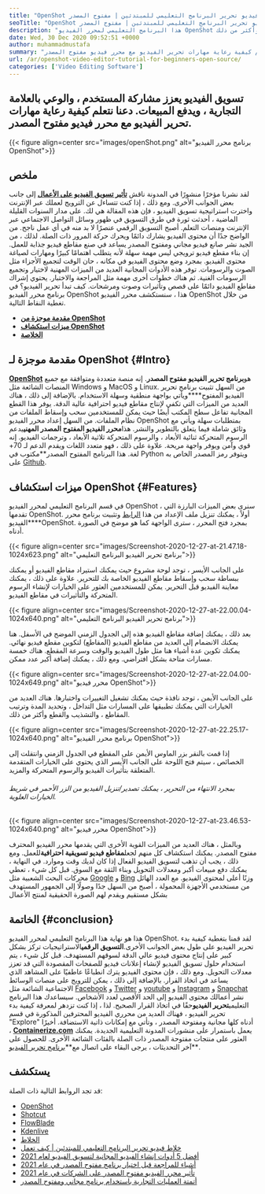 ```yaml
---
title: "OpenShot فيديو تحرير البرنامج التعليمي للمبتدئين | مفتوح المصدر" 
seoTitle: "OpenShot فيديو تحرير البرنامج التعليمي للمبتدئين | مفتوح المصدر" 
description: "هذا البرنامج التعليمي لمحرر الفيديو OpenShot هو للمبتدئين لبدء تحرير الفيديو. إنه محرر فيديو عصري يقدم ميزات مثل الرسوم المتحركة ثلاثية الأبعاد وأكثر من ذلك." 
date: Wed, 30 Dec 2020 09:52:51 +0000
author: muhammadmustafa
summary: "يعزز تسويق الفيديو مشاركة المستخدم ، والوعي بالعلامة التجارية ، ويدفع المبيعات. دعنا نتعلم كيفية رعاية مهارات تحرير الفيديو مع محرر فيديو مفتوح المصدر." 
url: /ar/openshot-video-editor-tutorial-for-beginners-open-source/
categories: ['Video Editing Software']
---
```


## تسويق الفيديو يعزز مشاركة المستخدم ، والوعي بالعلامة التجارية ، ويدفع المبيعات. دعنا نتعلم كيفية رعاية مهارات تحرير الفيديو مع محرر فيديو مفتوح المصدر.

{{< figure align=center src="images/openShot.png" alt="برنامج محرر الفيديو OpenShot">}}


## ملخص
لقد نشرنا مؤخرًا منشورًا في المدونة ناقش [**تأثير تسويق الفيديو على الأعمال**][1] إلى جانب بعض الجوانب الأخرى. ومع ذلك ، إذا كنت تتساءل عن الترويج لعملك عبر الإنترنت واخترت استراتيجية تسويق الفيديو ، فإن هذه المقالة هي لك. على مدار السنوات القليلة الماضية ، أحدثت ثورة في طرق التسويق في ظهور وسائل التواصل الاجتماعي عبر الإنترنت ومنصات التعلم. أصبح التسويق الرقمي عنصرًا لا بد منه في أي عمل ناجح. من الواضح جدًا أن محتوى الفيديو يشارك دائمًا ويحرك حركة المرور ذات الصلة. لذلك ، من الجيد نشر صانع فيديو مجاني ومفتوح المصدر يساعد في صنع مقاطع فيديو جذابة للعمل.
إن بناء مقطع فيديو ترويجي ليس مهمة سهلة لأنه يتطلب اهتمامًا كبيرًا ومهارات لصياغة محتوى الفيديو. بمجرد وضع محتوى الفيديو في مكانه ، حان الوقت لتجميع الأجزاء مثل الصوت والرسومات. توفر هذه الأدوات المجانية العديد من الميزات المهنية لاختيار وتجميع الرسومات الغنية. ثم هناك خطوات أخرى مهمة مثل المراجعة والاختبار. يحتوي إشراك مقاطع الفيديو دائمًا على قصص وتأثيرات وصوت ومرشحات. كيف تبدأ تحرير الفيديو؟ في برنامج محرر الفيديو OpenShot هذا ، سنستكشف محرر الفيديو OpenShot من خلال تغطية النقاط التالية.
* **[مقدمة موجزة من OpenShot][2]**
* **[ميزات استكشاف OpenShot][3]**
* **[الخلاصة][4]**

## مقدمة موجزة لـ OpenShot   {#Intro}
[**OpenShot**][5] هو**برنامج تحرير الفيديو مفتوح المصدر**. إنه منصة متعددة ومتوافقة مع جميع المنصات الشائعة مثل Windows و MacOS و Linux. من السهل تثبيت برنامج تحرير الفيديو المفتوح****ويأتي بواجهة منطقية وسهلة الاستخدام. بالإضافة إلى ذلك ، هناك العديد من الميزات التي تكفي لإنتاج مقاطع فيديو احترافية عالية الدقة. يوفر هذا القطع المجانية تفاعل سطح المكتب أيضًا حيث يمكن للمستخدمين سحب وإسقاط الملفات من نظام الملفات. من السهل إعداد محرر الفيديو OpenShot بمتطلبات سهلة ويأتي مع وثائق شاملة فيما يتعلق بالتطوير والنشر.
هذا**محرر الفيديو المفتوح المصدر المهني**يدعم الرسوم المتحركة ثنائية الأبعاد ، والرسوم المتحركة ثلاثية الأبعاد ، وترجمات الفيديو. إنه قوي وآمن ويوفر واجهة مريحة. علاوة على ذلك ، فهو متعدد اللغات ويقدم الدعم لـ 70+ لغة. هذا البرنامج المفتوح المصدر**مكتوب في Python ويتوفر رمز المصدر الخاص به على [Github][6].

## ميزات استكشاف OpenShot   {#Features}
في قسم البرنامج التعليمي لمحرر الفيديو OpenShot ، سنرى بعض الميزات البارزة التي تقدمها OpenShot. أولاً ، يمكنك تنزيل ملف الإعداد من هذا [الرابط][7] وتثبيت برنامج محرر الفيديو****OpenShot.
بمجرد فتح المحرر ، سترى الواجهة كما هو موضح في الصورة أدناه.

{{< figure align=center src="images/Screenshot-2020-12-27-at-21.47.18-1024x623.png" alt="برنامج تحرير الفيديو البرنامج التعليمي">}}

على الجانب الأيسر ، توجد لوحة مشروع حيث يمكنك استيراد مقاطع الفيديو أو يمكنك ببساطة سحب وإسقاط مقاطع الفيديو الخاصة بك للتحرير. علاوة على ذلك ، يمكنك معاينة الفيديو قبل التحرير. يمكن للمستخدمين العثور على الخيارات لإنشاء الرسوم المتحركة والتأثيرات في مقاطع الفيديو.

{{< figure align=center src="images/Screenshot-2020-12-27-at-22.00.04-1024x640.png" alt="برنامج تحرير الفيديو البرنامج التعليمي">}}

بعد ذلك ، يمكنك إضافة مقاطع الفيديو هذه إلى الجدول الزمني الموضح في الأسفل. هنا يمكنك الانضمام إلى العديد من مقاطع الفيديو (المقاطع) لتكوين مقطع فيديو نهائي. يمكنك تكوين عدة أشياء هنا مثل طول الفيديو والوقت وسرعة المقطع. هناك خمسة مسارات متاحة بشكل افتراضي. ومع ذلك ، يمكنك إضافة أكبر عدد ممكن.

{{< figure align=center src="images/Screenshot-2020-12-27-at-22.04.00-1024x649.png" alt="محرر فيديو OpenShot">}}

على الجانب الأيمن ، توجد نافذة حيث يمكنك تشغيل التغييرات واختبارها. هناك العديد من الخيارات التي يمكنك تطبيقها على المسارات مثل التداخل ، وتحديد المدة وترتيب المقاطع ، والتشذيب والقطع وأكثر من ذلك.

{{< figure align=center src="images/Screenshot-2020-12-27-at-22.25.17-1024x640.png" alt="برنامج محرر الفيديو OpenShot">}}

إذا قمت بالنقر بزر الماوس الأيمن على المقطع في الجدول الزمني وانتقلت إلى الخصائص ، سيتم فتح اللوحة على الجانب الأيسر الذي يحتوي على الخيارات المتقدمة المتعلقة بتأثيرات الفيديو والرسوم المتحركة والمزيد.

###### بمجرد الانتهاء من التحرير ، يمكنك تصدير/تنزيل الفيديو من الزر الأحمر في شريط الخيارات العلوية.

{{< figure align=center src="images/Screenshot-2020-12-27-at-23.46.53-1024x640.png" alt="محرر فيديو OpenShot">}}

وبالمثل ، هناك العديد من الميزات القوية الأخرى التي يقدمها محرر الفيديو المحترف مفتوح المصدر. يمكنك استكشاف كل منهم لجعل**مقاطع فيديو تسويقية احترافية**للعمل. ومع ذلك ، يجب أن تذهب لتسويق الفيديو الفعال إذا كان لديك وقت وموارد. في النهاية ، يمكنك دفع مبيعات أكبر ومعدلات التحويل وبناء الثقة مع السوق. قبل كل شيء ، تعطي محركات البحث الشعبية مثل [Google][8] و [Bing][9] وزنًا أعلى لمحتوى الفيديو. مع العدد الهائل من مستخدمي الأجهزة المحمولة ، أصبح من السهل جدًا وصولًا إلى الجمهور المستهدف بشكل مستقيم ويقدم لهم الصورة الحقيقية لمنتج الأعمال

## الخاتمة   {#conclusion}
هذا هو نهاية هذا البرنامج التعليمي لمحرر الفيديو OpenShot. لقد قمنا بتغطية كيفية بدء تحرير الفيديو على طول بعض الجوانب الأخرى.**التسويق الرقمي**الاستراتيجيات تركز بشكل كبير على إنتاج محتوى فيديو عالي الدقة لسوقهم المستهدف. قبل كل شيء ، يتم استخدام حلول تسويق الفيديو لإنشاء إعلانات فيديو للصفحات المقصودة التي قد تعزز معدلات التحويل. ومع ذلك ، فإن محتوى الفيديو يترك انطباعًا عاطفيًا على المشاهد الذي يساعد في اتخاذ القرار. بالإضافة إلى ذلك ، يمكن للترويج على منصات الوسائط الاجتماعية الشائعة مثل [Facebook][10] و [Twitter][11] و [youtube][12] و [Instagram][13] و [Snapchat][14] نشر أعمالك محتوى الفيديو إلى الحد الأقصى لعدد الأشخاص. سيساعدك هذا البرنامج التعليمي**تحرير الفيديو**حقًا في اتخاذ القرار الصحيح. لذا ، إذا كنت تزدهر لمعرفة كيفية بدء تحرير الفيديو ، فهناك العديد من محرري الفيديو المحترفين المذكورة في قسم "Explore" أدناه كلها مجانية ومفتوحة المصدر ، وتأتي مع إمكانات ذاتية الاستضافة.
أخيرًا ، [**Containerize.com**][15] يعمل باستمرار على منشورات المدونة التعليمية الجديدة. يمكنك العثور على منتجات مفتوحة المصدر ذات الصلة بالفئات الشائعة الأخرى. للحصول على آخر التحديثات ، يرجى البقاء على اتصال مع**[برنامج تحرير الفيديو][16]**.

## يستكشف
قد تجد الروابط التالية ذات الصلة:
  * [OpenShot][5]
  * [Shotcut][17]
  * [FlowBlade][18]
  * [Kdenlive][19]
  * [الخلاط][20]
  * [خلاط فيديو تحرير البرنامج التعليمي للمبتدئين | كيف تعمل][21]
  * [أفضل 5 أدوات إنشاء الفيديو المجانية لتسويق الفيديو لعام 2021][22]
  * [أشياء للمراجعة قبل اختيار برنامج مفتوح المصدر في عام 2021][23]
  * [تأثير محرر الفيديو مفتوح المصدر على الشركات في عام 2021][1]
  * [أتمتة العمليات التجارية باستخدام برنامج مجاني ومفتوح المصدر][24]

  
[1]: https://blog.containerize.com/video-editing-software/how-video-editing-software-improves-business-video-marketing/
[2]: #intro
[3]: #features
[4]: #Conclusion
[5]: https://products.containerize.com/video-editing-software/openshot
[6]: https://github.com/OpenShot/openshot-qt
[7]: https://www.openshot.org/download/
[8]: https://www.google.com/
[9]: https://www.bing.com/
[10]: https://www.facebook.com/
[11]: https://twitter.com/home
[12]: https://www.youtube.com/
[13]: http://instagram.com
[14]: https://www.snapchat.com/
[15]: https://www.containerize.com/
[16]: https://products.containerize.com/video-editing-software
[17]: https://products.containerize.com/video-editing-software/shotcut
[18]: https://products.containerize.com/video-editing-software/flowblade
[19]: https://products.containerize.com/video-editing-software/kdenlive
[20]: https://products.containerize.com/video-editing-software/blender
[21]: https://blog.containerize.com/video-editing-software/blender-video-editing-tutorial-for-beginners/
[22]: https://blog.containerize.com/video-editing-software/top-5-open-source-video-editor-software-for-video-marketing/
[23]: https://blog.containerize.com/cmdb-software/things-to-review-before-opting-open-source-software-in-2021/
[24]: https://blog.containerize.com/blogging/automate-business-operations-using-open-source-software/
